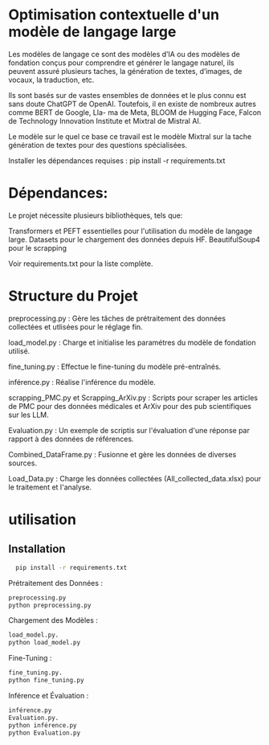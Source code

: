 
# Optimisation contextuelle d'un modèle de langage large 

Les modèles de langage ce sont des modèles d’IA ou des modèles de fondation conçus pour comprendre et générer le langage naturel, ils peuvent assuré plusieurs taches, la génération de textes, d’images, de vocaux, la traduction, etc. 

Ils sont basés sur de vastes ensembles de données et le plus connu est sans doute ChatGPT de OpenAI. Toutefois, il en existe de nombreux autres comme BERT de Google, Lla- ma de Meta, BLOOM de Hugging Face, Falcon de Technology Innovation Institute et Mixtral de Mistral AI.


Le modèle sur le quel ce base ce travail est le modèle Mixtral sur la tache génération de textes pour des questions spécialisées.

Installer les dépendances requises : pip install -r requirements.txt

# Dépendances: 

Le projet nécessite plusieurs bibliothèques, tels que:

Transformers et PEFT essentielles pour l'utilisation du modèle de langage large.
Datasets pour le chargement des données depuis HF.
BeautifulSoup4 pour le scrapping

Voir requirements.txt pour la liste complète.

# Structure du Projet 

preprocessing.py : Gère les tâches de prétraitement des données collectées et utlisées pour le réglage fin. 

load_model.py : Charge et initialise les paramétres du modèle de fondation utilisé. 

fine_tuning.py : Effectue le fine-tuning du modèle pré-entraînés. 

inférence.py : Réalise l'inférence du modèle. 

scrapping_PMC.py et Scrapping_ArXiv.py : Scripts pour scraper les articles de PMC pour des données médicales et ArXiv pour des pub scientifiques sur les LLM.

Evaluation.py : Un exemple de scriptis sur l'évaluation d'une réponse par rapport à des données de références. 

Combined_DataFrame.py : Fusionne et gère les données de diverses sources. 

Load_Data.py : Charge les données collectées (All_collected_data.xlsx) pour le traitement et l'analyse.

# utilisation


## Installation


```bash
  pip install -r requirements.txt 
```


Prétraitement des Données : 

```bash
preprocessing.py 
python preprocessing.py
```

Chargement des Modèles : 
```bash
load_model.py. 
python load_model.py
```
Fine-Tuning :
```bash
fine_tuning.py. 
python fine_tuning.py
```

Inférence et Évaluation : 

```bash
inférence.py 
Evaluation.py. 
python inférence.py
python Evaluation.py
``` 
